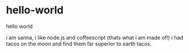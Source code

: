 # hello-world

hello world

i am sanna, i like node.js and coffeescript (thats what i am made of!)
i had tacos on the moon and find them far superior to earth tacos.
